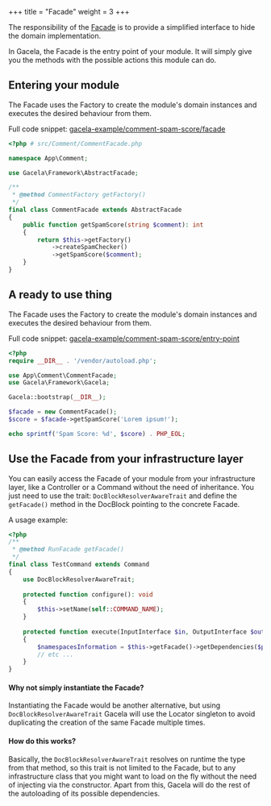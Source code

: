 +++
title = "Facade"
weight = 3
+++

The responsibility of the [Facade](https://en.wikipedia.org/wiki/Facade_pattern) is to provide a simplified interface to
hide the domain implementation.

In Gacela, the Facade is the entry point of your module. It will simply give you the methods with the possible actions
this module can do.

## Entering your module

The Facade uses the Factory to create the module's domain instances and executes the desired behaviour from them.

Full code snippet: [gacela-example/comment-spam-score/facade](https://github.com/gacela-project/gacela-example/blob/master/comment-spam-score/src/Comment/CommentFacade.php)

```php
<?php # src/Comment/CommentFacade.php

namespace App\Comment;

use Gacela\Framework\AbstractFacade;

/**
 * @method CommentFactory getFactory()
 */
final class CommentFacade extends AbstractFacade
{
    public function getSpamScore(string $comment): int
    {
        return $this->getFactory()
            ->createSpamChecker()
            ->getSpamScore($comment);
    }
}
```

## A ready to use thing

The Facade uses the Factory to create the module's domain instances and executes the desired behaviour from them.

Full code snippet: [gacela-example/comment-spam-score/entry-point](https://github.com/gacela-project/gacela-example/blob/master/comment-spam-score/app.php)
```php
<?php
require __DIR__ . '/vendor/autoload.php';

use App\Comment\CommentFacade;
use Gacela\Framework\Gacela;

Gacela::bootstrap(__DIR__);

$facade = new CommentFacade();
$score = $facade->getSpamScore('Lorem ipsum!');

echo sprintf('Spam Score: %d', $score) . PHP_EOL;
```

## Use the Facade from your infrastructure layer

You can easily access the Facade of your module from your infrastructure layer, like a Controller or a Command without
the need of inheritance. You just need to use the trait: `DocBlockResolverAwareTrait` and define the `getFacade()` method 
in the DocBlock pointing to the concrete Facade.

A usage example:
```php
<?php
/**
 * @method RunFacade getFacade()
 */
final class TestCommand extends Command
{
    use DocBlockResolverAwareTrait;
    
    protected function configure(): void
    {
        $this->setName(self::COMMAND_NAME);
    }
    
    protected function execute(InputInterface $in, OutputInterface $out): int
    {
        $namespacesInformation = $this->getFacade()->getDependencies($paths);
        // etc ...
    }
}
```

#### Why not simply instantiate the Facade?

Instantiating the Facade would be another alternative, but using `DocBlockResolverAwareTrait` Gacela will use the 
Locator singleton to avoid duplicating the creation of the same Facade multiple times.

#### How do this works?

Basically, the `DocBlockResolverAwareTrait` resolves on runtime the type from that method, so this trait is not limited 
to the Facade, but to any infrastructure class that you might want to load on the fly without the need of injecting via
the constructor. Apart from this, Gacela will do the rest of the autoloading of its possible dependencies.  
